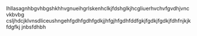 lhllasagnhbgvhbgshkhhvgnueihgrlskenhclkjfdshglkjhcgliuerhvchvfgvdhjvncvkbvbg
csljhdcjklvnsdliceushngehfgdhfgdhfgdkjjhfgjhfgdhfddfgkjfgdkjfgdkjfdhfnjkjkfdgfkj
jnbsfdhbh
